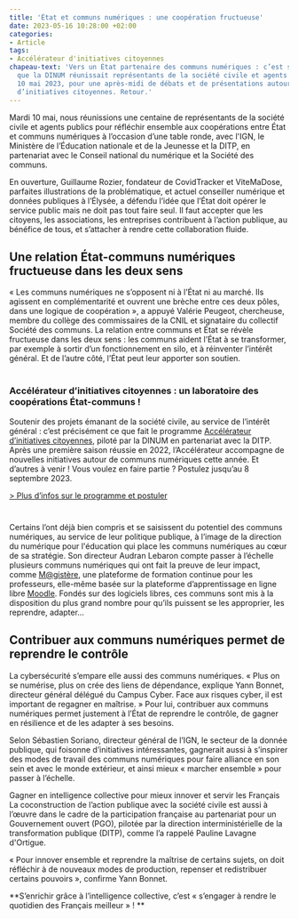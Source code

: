 ```yaml
---
title: 'État et communs numériques : une coopération fructueuse'
date: 2023-05-16 10:28:00 +02:00
categories:
- Article
tags:
- Accélérateur d'initiatives citoyennes
chapeau-text: 'Vers un État partenaire des communs numériques : c’est sur ce thème
  que la DINUM réunissait représentants de la société civile et agents publics, mardi
  10 mai 2023, pour une après-midi de débats et de présentations autour de l’Accélérateur
  d’initiatives citoyennes. Retour.'
---
```


Mardi 10 mai, nous réunissions une centaine de représentants de la société civile et agents publics pour réfléchir ensemble aux coopérations entre État et communs numériques à l’occasion d’une table ronde, avec l'IGN, le Ministère de l’Éducation nationale et de la Jeunesse et la DITP, en partenariat avec le Conseil national du numérique et la Société des communs.

En ouverture, Guillaume Rozier, fondateur de CovidTracker et ViteMaDose, parfaites illustrations de la problématique, et actuel conseiller numérique et données publiques à l’Élysée, a défendu l’idée que l’État doit opérer le service public mais ne doit pas tout faire seul. Il faut accepter que les citoyens, les associations, les entreprises contribuent à l’action publique, au bénéfice de tous, et s’attacher à rendre cette collaboration fluide.


## Une relation État-communs numériques fructueuse dans les deux sens

« Les communs numériques ne s’opposent ni à l’État ni au marché. Ils agissent en complémentarité et ouvrent une brèche entre ces deux pôles, dans une logique de coopération », a appuyé Valérie Peugeot, chercheuse, membre du collège des commissaires de la CNIL et signataire du collectif Société des communs. La relation entre communs et État se révèle fructueuse dans les deux sens : les communs aident l’État à se transformer, par exemple à sortir d’un fonctionnement en silo, et à réinventer l’intérêt général. Et de l’autre côté, l’État peut leur apporter son soutien.

<div class="encadre noir" style="margin-bottom:40px"><h3 style="margin-top: 40px;">Accélérateur d’initiatives citoyennes : un laboratoire des coopérations État-communs ! </h3>
<p>Soutenir des projets émanant de la société civile, au service de l’intérêt général : c’est précisément ce que fait le programme <a href="https://citoyens.transformation.gouv.fr/" title="Accélérateur d’initiatives citoyennes - lien externe"">Accélérateur d’initiatives citoyennes</a>, piloté par la DINUM en partenariat avec la DITP. 
Après une première saison réussie en 2022, l’Accélérateur accompagne de nouvelles initiatives autour de communs numériques cette année. Et d’autres à venir ! Vous voulez en faire partie ? Postulez jusqu’au 8 septembre 2023.</p>
<p><a href="https://citoyens.transformation.gouv.fr/" title="Plus d’infos sur le programme et postuler - lien externe">> Plus d’infos sur le programme et postuler</a>
</p>
</div>

Certains l’ont déjà bien compris et se saisissent du potentiel des communs numériques, au service de leur politique publique, à l’image de la direction du numérique pour l'éducation qui place les communs numériques au cœur de sa stratégie. Son directeur Audran Lebaron compte passer à l’échelle plusieurs communs numériques qui ont fait la preuve de leur impact, comme [M@gistère](https://magistere.education.fr/ "M@gistère - lien externe"), une plateforme de formation continue pour les professeurs, elle-même basée sur la plateforme d’apprentissage en ligne libre [Moodle](https://moodle.org/?lang=fr "Moodle - lien externe"). Fondés sur des logiciels libres, ces communs sont mis à la disposition du plus grand nombre pour qu’ils puissent se les approprier, les reprendre, adapter…

## Contribuer aux communs numériques permet de reprendre le contrôle
La cybersécurité s’empare elle aussi des communs numériques. « Plus on se numérise, plus on crée des liens de dépendance, explique Yann Bonnet, directeur général délégué du Campus Cyber. Face aux risques cyber, il est important de regagner en maîtrise. » Pour lui, contribuer aux communs numériques permet justement à l’État de reprendre le contrôle, de gagner en résilience et de les adapter à ses besoins. 

Selon Sébastien Soriano, directeur général de l’IGN, le secteur de la donnée publique, qui foisonne d’initiatives intéressantes, gagnerait aussi à s’inspirer des modes de travail des communs numériques pour faire alliance en son sein et avec le monde extérieur, et ainsi mieux « marcher ensemble » pour passer à l’échelle.


Gagner en intelligence collective pour mieux innover et servir les Français
La coconstruction de l’action publique avec la société civile est aussi à l’œuvre dans le cadre de la participation française au partenariat pour un Gouvernement ouvert (PGO), pilotée par la direction interministérielle de la transformation publique (DITP), comme l’a rappelé Pauline Lavagne d'Ortigue.

 « Pour innover ensemble et reprendre la maîtrise de certains sujets, on doit réfléchir à de nouveaux modes de production, repenser et redistribuer certains pouvoirs », confirme Yann Bonnet.

**S’enrichir grâce à l’intelligence collective, c’est « s’engager à rendre le quotidien des Français meilleur » ! **


